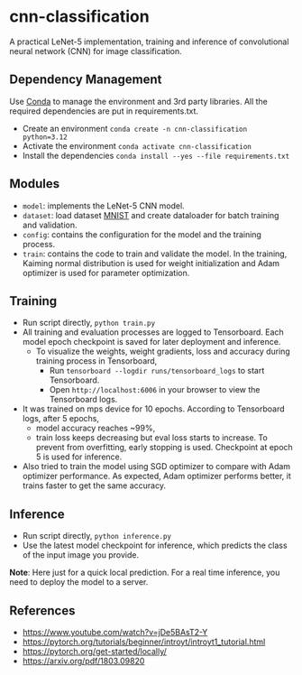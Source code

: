 # cnn-classification
A practical LeNet-5 implementation, training and inference of convolutional neural network (CNN) for image classification.

## Dependency Management
Use [Conda](https://docs.conda.io/projects/conda/en/latest/user-guide/getting-started.html) to manage the environment and 3rd party libraries.
All the required dependencies are put in requirements.txt.
* Create an environment `conda create -n cnn-classification python=3.12`
* Activate the environment `conda activate cnn-classification`
* Install the dependencies `conda install --yes --file requirements.txt`

## Modules
* `model`: implements the LeNet-5 CNN model.
* `dataset`: load dataset [MNIST](https://www.kaggle.com/datasets/hojjatk/mnist-dataset) and create dataloader for batch training and validation.
* `config`: contains the configuration for the model and the training process.
* `train`: contains the code to train and validate the model. In the training, Kaiming normal distribution is used for weight initialization and Adam optimizer is used for parameter optimization.

## Training
  * Run script directly, `python train.py` 
  * All training and evaluation processes are logged to Tensorboard. Each model epoch checkpoint is saved for later deployment and inference.
      * To visualize the weights, weight gradients, loss and accuracy during training process in Tensorboard,
        * Run `tensorboard --logdir runs/tensorboard_logs` to start Tensorboard.
        * Open `http://localhost:6006` in your browser to view the Tensorboard logs.
  * It was trained on mps device for 10 epochs. According to Tensorboard logs, after 5 epochs, 
    * model accuracy reaches ~99%, 
    * train loss keeps decreasing but eval loss starts to increase. To prevent from overfitting, early stopping is used. Checkpoint at epoch 5 is used for inference.
  * Also tried to train the model using SGD optimizer to compare with Adam optimizer performance. As expected, Adam optimizer performs better, it trains faster to get the same accuracy. 

## Inference
* Run script directly, `python inference.py`
* Use the latest model checkpoint for inference, which predicts the class of the input image you provide.  

**Note**: Here just for a quick local prediction. For a real time inference, you need to deploy the model to a server.

## References
* https://www.youtube.com/watch?v=jDe5BAsT2-Y
* https://pytorch.org/tutorials/beginner/introyt/introyt1_tutorial.html
* https://pytorch.org/get-started/locally/
* https://arxiv.org/pdf/1803.09820
